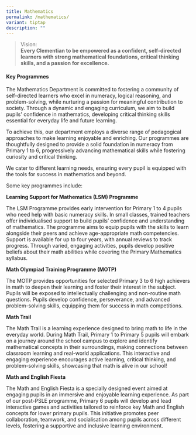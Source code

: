 ```yaml
---
title: Mathematics
permalink: /mathematics/
variant: tiptap
description: ""
---
```

<blockquote>
<p>Vision:
<br><strong>Every Clementian to be empowered as a confident, self-directed learners with strong mathematical foundations, critical thinking skills, and a passion for excellence.</strong>
</p>
</blockquote>
<h4><strong>Key Programmes</strong><br></h4>
<p>The Mathematics Department is committed to fostering a community of self-directed
learners who excel in numeracy, logical reasoning, and problem-solving,
while nurturing a passion for meaningful contribution to society. Through
a dynamic and engaging curriculum, we aim to build pupils' confidence in
mathematics, developing critical thinking skills essential for everyday
life and future learning.</p>
<p>To achieve this, our department employs a diverse range of pedagogical
approaches to make learning enjoyable and enriching. Our programmes are
thoughtfully designed to provide a solid foundation in numeracy from Primary
1 to 6, progressively advancing mathematical skills while fostering curiosity
and critical thinking.</p>
<p>We cater to different learning needs, ensuring every pupil is equipped
with the tools for success in mathematics and beyond.</p>
<p>Some key programmes include:</p>
<p><strong>Learning Support for Mathematics (LSM) Programme</strong>
</p>
<p>The LSM Programme provides early intervention for Primary 1 to 4 pupils
who need help with basic numeracy skills. In small classes, trained teachers
offer individualised support to build pupils’ confidence and understanding
of mathematics. The programme aims to equip pupils with the skills to learn
alongside their peers and achieve age-appropriate math competencies. Support
is available for up to four years, with annual reviews to track progress.
Through varied, engaging activities, pupils develop positive beliefs about
their math abilities while covering the Primary Mathematics syllabus.</p>
<p><strong>Math Olympiad Training Programme (MOTP)</strong>
</p>
<p>The MOTP provides opportunities for selected Primary 3 to 6 high achievers
in math to deepen their learning and foster their interest in the subject.
Pupils will be exposed to intellectually challenging and non-routine math
questions. Pupils develop confidence, perseverance, and advanced problem-solving
skills, equipping them for success in math competitions.</p>
<p><strong>Math Trail</strong>
</p>
<p>The Math Trail is a learning experience designed to bring math to life
in the everyday world. During Math Trail, Primary 1 to Primary 5 pupils
will embark on a journey around the school campus to explore and identify
mathematical concepts in their surroundings, making connections between
classroom learning and real-world applications. This interactive and engaging
experience encourages active learning, critical thinking, and problem-solving
skills, showcasing that math is alive in our school!</p>
<p><strong>Math and English Fiesta</strong>
</p>
<p>The Math and English Fiesta is a specially designed event aimed at engaging
pupils in an immersive and enjoyable learning experience. As part of our
post-PSLE programme, Primary 6 pupils will develop and lead interactive
games and activities tailored to reinforce key Math and English concepts
for lower primary pupils. This initiative promotes peer collaboration,
teamwork, and socialisation among pupils across different levels, fostering
a supportive and inclusive learning environment.</p>